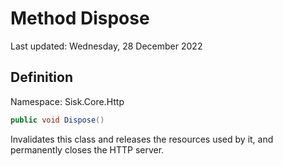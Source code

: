 # Method Dispose
Last updated: Wednesday, 28 December 2022

## Definition
Namespace: Sisk.Core.Http

```csharp
public void Dispose()
```

Invalidates this class and releases the resources used by it, and permanently closes the HTTP server.

